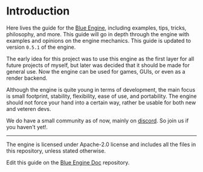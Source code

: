 # Introduction

Here lives the guide for the [Blue Engine](https://github.com/AryanpurTech/BlueEngine), including examples, tips, tricks, philosophy, and more. This guide will go in depth through the engine with examples and opinions on the engine mechanics. This guide is updated to version `0.5.1` of the engine.

The early idea for this project was to use this engine as the first layer for all future projects of myself, but later was decided that it should be made for general use. Now the engine can be used for games, GUIs, or even as a render backend.

Although the engine is quite young in terms of development, the main focus is small footprint, stability, flexibility, ease of use, and portability. The engine should not force your hand into a certain way, rather be usable for both new and veteren devs.

We do have a small community as of now, mainly on [discord](https://discord.gg/s7xsj9q). So join us if you haven't yet!.

---

The engine is licensed under Apache-2.0 license and includes all the files in this repository, unless stated otherwise.

Edit this guide on the [Blue Engine Doc](https://github.com/AryanpurTech/BlueEngineDocs) repository.
